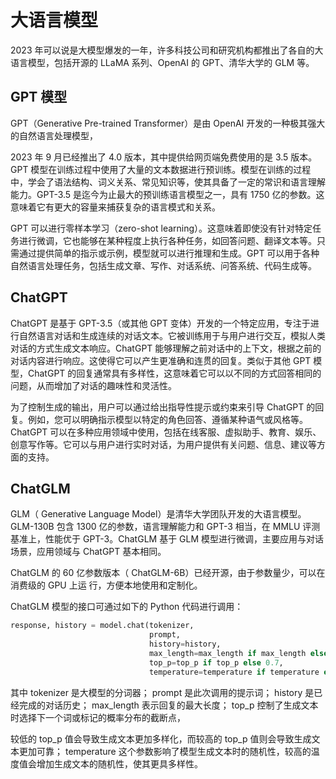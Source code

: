 # 大语言模型

2023 年可以说是大模型爆发的一年，许多科技公司和研究机构都推出了各自的大语言模型，包括开源的 LLaMA 系列、OpenAI 的 GPT、清华大学的 GLM 等。

## GPT 模型

GPT（Generative Pre-trained Transformer）是由 OpenAI 开发的一种极其强大的自然语言处理模型，

2023 年 9 月已经推出了 4.0 版本，其中提供给网页端免费使用的是 3.5 版本。GPT 模型在训练过程中使用了大量的文本数据进行预训练。模型在训练的过程中，学会了语法结构、词义关系、常见知识等，使其具备了一定的常识和语言理解能力。GPT-3.5 是迄今为止最大的预训练语言模型之一，具有 1750 亿的参数。这意味着它有更大的容量来捕获复杂的语言模式和关系。

GPT 可以进行零样本学习（zero-shot learning）。这意味着即使没有针对特定任务进行微调，它也能够在某种程度上执行各种任务，如回答问题、翻译文本等。只需通过提供简单的指示或示例，模型就可以进行推理和生成。GPT 可以用于各种自然语言处理任务，包括生成文章、写作、对话系统、问答系统、代码生成等。

## ChatGPT

ChatGPT 是基于 GPT-3.5（或其他 GPT 变体）开发的一个特定应用，专注于进行自然语言对话和生成连续的对话文本。它被训练用于与用户进行交互，模拟人类对话的方式生成文本响应。ChatGPT 能够理解之前对话中的上下文，根据之前的对话内容进行响应。这使得它可以产生更准确和连贯的回复。类似于其他 GPT 模型，ChatGPT 的回复通常具有多样性，这意味着它可以以不同的方式回答相同的问题，从而增加了对话的趣味性和灵活性。

为了控制生成的输出，用户可以通过给出指导性提示或约束来引导 ChatGPT 的回复。例如，您可以明确指示模型以特定的角色回答、遵循某种语气或风格等。ChatGPT 可以在多种应用领域中使用，包括在线客服、虚拟助手、教育、娱乐、创意写作等。它可以与用户进行实时对话，为用户提供有关问题、信息、建议等方面的支持。

## ChatGLM

GLM（ Generative Language Model）是清华大学团队开发的大语言模型。GLM-130B 包含 1300 亿的参数，语言理解能力和 GPT-3 相当，在 MMLU 评测基准上，性能优于 GPT-3。ChatGLM 基于 GLM 模型进行微调，主要应用与对话场景，应用领域与 ChatGPT 基本相同。

ChatGLM 的 60 亿参数版本（ ChatGLM-6B）已经开源，由于参数量少，可以在消费级的 GPU 上运 行，方便本地使用和定制化。

ChatGLM 模型的接口可通过如下的 Python 代码进行调用：

```python linenums="1"
response, history = model.chat(tokenizer,
                               prompt,
                               history=history,
                               max_length=max_length if max_length else 2048,
                               top_p=top_p if top_p else 0.7,
                               temperature=temperature if temperature else 0.95)
```

其中 tokenizer 是大模型的分词器； prompt 是此次调用的提示词； history 是已经完成的对话历史； max_length 表示回复的最大长度； top_p 控制了生成文本时选择下一个词或标记的概率分布的截断点，

较低的 top_p 值会导致生成文本更加多样化，而较高的 top_p 值则会导致生成文本更加可靠； temperature 这个参数影响了模型生成文本时的随机性，较高的温度值会增加生成文本的随机性，使其更具多样性。
